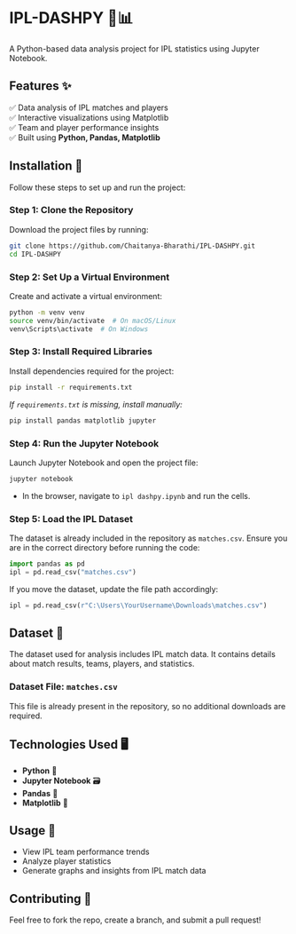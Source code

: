 # IPL-DASHPY 🏏📊

A Python-based data analysis project for IPL statistics using Jupyter Notebook.

## Features ✨
✅ Data analysis of IPL matches and players  
✅ Interactive visualizations using Matplotlib  
✅ Team and player performance insights  
✅ Built using **Python, Pandas, Matplotlib**  

## Installation 🥠

Follow these steps to set up and run the project:

### Step 1: Clone the Repository
Download the project files by running:
```bash
git clone https://github.com/Chaitanya-Bharathi/IPL-DASHPY.git
cd IPL-DASHPY
```

### Step 2: Set Up a Virtual Environment 
Create and activate a virtual environment:
```bash
python -m venv venv
source venv/bin/activate  # On macOS/Linux
venv\Scripts\activate  # On Windows
```

### Step 3: Install Required Libraries
Install dependencies required for the project:
```bash
pip install -r requirements.txt
```
*If `requirements.txt` is missing, install manually:*
```bash
pip install pandas matplotlib jupyter
```

### Step 4: Run the Jupyter Notebook
Launch Jupyter Notebook and open the project file:
```bash
jupyter notebook
```
- In the browser, navigate to `ipl dashpy.ipynb` and run the cells.

### Step 5: Load the IPL Dataset
The dataset is already included in the repository as `matches.csv`. Ensure you are in the correct directory before running the code:
```python
import pandas as pd
ipl = pd.read_csv("matches.csv")
```
If you move the dataset, update the file path accordingly:
```python
ipl = pd.read_csv(r"C:\Users\YourUsername\Downloads\matches.csv")
```

## Dataset 📂
The dataset used for analysis includes IPL match data. It contains details about match results, teams, players, and statistics.

### Dataset File: `matches.csv`
This file is already present in the repository, so no additional downloads are required.

## Technologies Used 🖥️
- **Python** 🐍  
- **Jupyter Notebook** 🗃️  
- **Pandas** 💃  
- **Matplotlib** 🎨  

## Usage 📌
- View IPL team performance trends  
- Analyze player statistics  
- Generate graphs and insights from IPL match data  

## Contributing 🤝
Feel free to fork the repo, create a branch, and submit a pull request!
